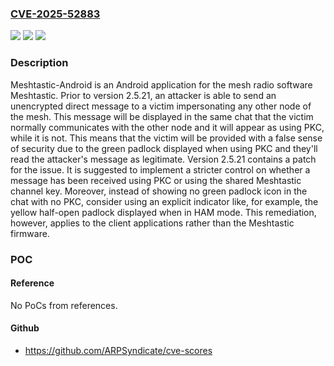 ### [CVE-2025-52883](https://cve.mitre.org/cgi-bin/cvename.cgi?name=CVE-2025-52883)
![](https://img.shields.io/static/v1?label=Product&message=Meshtastic-Android&color=blue)
![](https://img.shields.io/static/v1?label=Version&message=%3C%202.5.21%20&color=brightgreen)
![](https://img.shields.io/static/v1?label=Vulnerability&message=CWE-1287%3A%20Improper%20Validation%20of%20Specified%20Type%20of%20Input&color=brightgreen)

### Description

Meshtastic-Android is an Android application for the mesh radio software Meshtastic. Prior to version 2.5.21, an attacker is able to send an unencrypted direct message to a victim impersonating any other node of the mesh. This message will be displayed in the same chat that the victim normally communicates with the other node and it will appear as using PKC, while it is not. This means that the victim will be provided with a false sense of security due to the green padlock displayed when using PKC and they'll read the attacker's message as legitimate. Version 2.5.21 contains a patch for the issue. It is suggested to implement a stricter control on whether a message has been received using PKC or using the shared Meshtastic channel key. Moreover, instead of showing no green padlock icon in the chat with no PKC, consider using an explicit indicator like, for example, the yellow half-open padlock displayed when in HAM mode. This remediation, however, applies to the client applications rather than the Meshtastic firmware.

### POC

#### Reference
No PoCs from references.

#### Github
- https://github.com/ARPSyndicate/cve-scores

